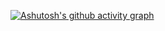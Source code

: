 
[![Ashutosh's github activity graph](https://github-readme-activity-graph.vercel.app/graph?username=ZerozeroAndre&theme=react-dark)](https://github.com/ashutosh00710/github-readme-activity-graph)
